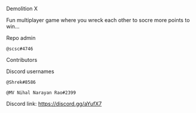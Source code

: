 Demolition X

Fun multiplayer game where you wreck each other to socre more points to win...

Repo admin

    @scsc#4746

Contributors

Discord usernames

    @Shrek#8586

    @MV Nihal Narayan Rao#2399

Discord link: https://discord.gg/aYufX7
